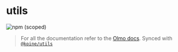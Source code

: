 # utils

![npm (scoped)](https://img.shields.io/npm/v/@olmokit/utils?style=flat-square&color=magenta)

> For all the documentation refer to the [Olmo docs](https://olmokit.github.io/olmokit). Synced with [`@koine/utils`](https://github.com/knitkode/koine/tree/main/packages/utils)

